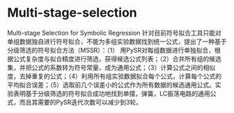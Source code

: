 # Multi-stage-selection
Multi-stage Selection for Symbolic Regression
针对目前符号拟合工具只能对单组数据独自进行符号拟合，不能为多组实验数据找到统一公式，提出了一种基于分级筛选的符号拟合方法（MSSR）：（1） 用PySR对每组数据进行单独拟合，根据公式复杂度与拟合精度进行筛选，获得候选公式列表；（2）合并所有组的候选集，并把公式的系数转为符号常量，成为通用公式；（3）计算公式之间的相似度，去掉重复的公式；（4）利用所有组实验数据拟合每个公式，计算每个公式的平均拟合误差；（5）选取前几个误差小的公式作为所有数据的候选通用公式。实验表明基于分级筛选的符号拟合成功地找到单摆，弹簧，LC振荡电路的通用公式，而且其需要的PySR迭代次数可以减少到3轮。
